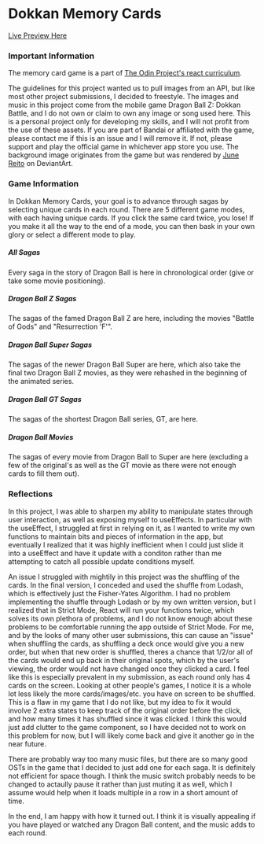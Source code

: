 # Dokkan Memory Cards

[Live Preview Here](https://cooper-adams.github.io/Memory-Card/)

### Important Information

The memory card game is a part of [The Odin Project's react curriculum](https://www.theodinproject.com/lessons/node-path-react-new-memory-card#project-solution).

The guidelines for this project wanted us to pull images from an API, but like most other project submissions, I decided to freestyle. The images and music in this project come from the mobile game Dragon Ball Z: Dokkan Battle, and I do not own or claim to own any image or song used here. This is a personal project only for developing my skills, and I will not profit from the use of these assets. If you are part of Bandai or affiliated with the game, please contact me if this is an issue and I will remove it. If not, please support and play the official game in whichever app store you use. The background image originates from the game but was rendered by [June Reito](https://www.deviantart.com/junereito/art/DOKKAN-BATTLE-stylized-background-852509936) on DeviantArt.

### Game Information

In Dokkan Memory Cards, your goal is to advance through sagas by selecting unique cards in each round. There are 5 different game modes, with each having unique cards. If you click the same card twice, you lose! If you make it all the way to the end of a mode, you can then bask in your own glory or select a different mode to play.

##### All Sagas
Every saga in the story of Dragon Ball is here in chronological order (give or take some movie positioning).

##### Dragon Ball Z Sagas
The sagas of the famed Dragon Ball Z are here, including the movies "Battle of Gods" and "Resurrection 'F'".

##### Dragon Ball Super Sagas
The sagas of the newer Dragon Ball Super are here, which also take the final two Dragon Ball Z movies, as they were rehashed in the beginning of the animated series.

##### Dragon Ball GT Sagas
The sagas of the shortest Dragon Ball series, GT, are here.

##### Dragon Ball Movies
The sagas of every movie from Dragon Ball to Super are here (excluding a few of the original's as well as the GT movie as there were not enough cards to fill them out).

### Reflections

In this project, I was able to sharpen my ability to manipulate states through user interaction, as well as exposing myself to useEffects. In particular with the useEffect, I struggled at first in relying on it, as I wanted to write my own functions to maintain bits and pieces of information in the app, but eventually I realized that it was highly inefficient when I could just slide it into a useEffect and have it update with a conditon rather than me attempting to catch all possible update conditions myself.

An issue I struggled with mightily in this project was the shuffling of the cards. In the final version, I conceded and used the shuffle from Lodash, which is effectively just the Fisher-Yates Algorithm. I had no problem implementing the shuffle through Lodash or by my own written version, but I realized that in Strict Mode, React will run your functions twice, which solves its own plethora of problems, and I do not know enough about these problems to be comfortable running the app outside of Strict Mode. For me, and by the looks of many other user submissions, this can cause an "issue" when shuffling the cards, as shuffling a deck once would give you a new order, but when that new order is shuffled, theres a chance that 1/2/or all of the cards would end up back in their original spots, which by the user's viewing, the order would not have changed once they clicked a card. I feel like this is especially prevalent in my submission, as each round only has 4 cards on the screen. Looking at other people's games, I notice it is a whole lot less likely the more cards/images/etc. you have on screen to be shuffled. This is a flaw in my game that I do not like, but my idea to fix it would involve 2 extra states to keep track of the original order before the click, and how many times it has shuffled since it was clicked. I think this would just add clutter to the game component, so I have decided not to work on this problem for now, but I will likely come back and give it another go in the near future.

There are probably way too many music files, but there are so many good OSTs in the game that I decided to just add one for each saga. It is definitely not efficient for space though. I think the music switch probably needs to be changed to actaully pause it rather than just muting it as well, which I assume would help when it loads multiple in a row in a short amount of time.

In the end, I am happy with how it turned out. I think it is visually appealing if you have played or watched any Dragon Ball content, and the music adds to each round.